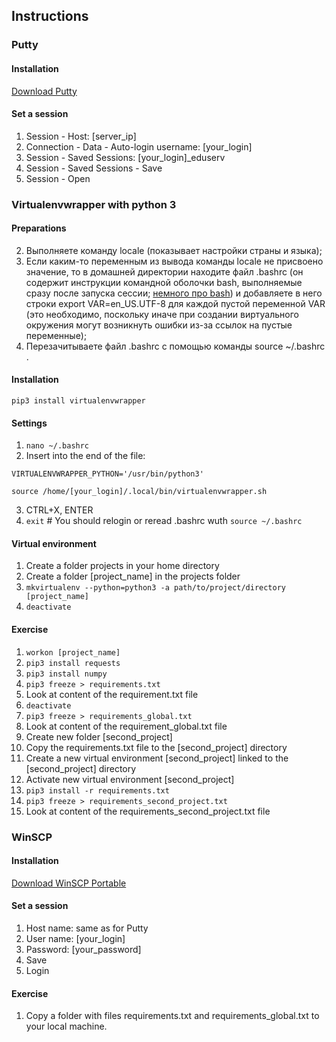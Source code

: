 ## Instructions

### Putty

#### Installation

[Download Putty](https://the.earth.li/~sgtatham/putty/latest/x86/putty.exe)

#### Set a session

1. Session - Host: [server_ip]
2. Connection - Data - Auto-login username: [your_login]
3. Session - Saved Sessions: [your_login]_eduserv
4. Session - Saved Sessions - Save
5. Session - Open

### Virtualenvwrapper with python 3
#### Preparations

2. Выполняете команду locale (показывает настройки страны и языка);
3. Если каким-то переменным из вывода команды locale не присвоено значение, то в домашней директории находите файл .bashrc (он содержит инструкции командной оболочки bash, выполняемые сразу после запуска сессии; [немного про bash](https://habrahabr.ru/post/47163/)) и добавляете в него строки export VAR=en_US.UTF-8 для каждой пустой переменной VAR (это необходимо, поскольку иначе при создании виртуального окружения могут возникнуть ошибки из-за ссылок на пустые переменные);
4. Перезачитываете файл .bashrc с помощью команды source ~/.bashrc .

#### Installation

`pip3 install virtualenvwrapper`

#### Settings

1. `nano ~/.bashrc`
2. Insert into the end of the file: 

  `VIRTUALENVWRAPPER_PYTHON='/usr/bin/python3'` 
  
  `source /home/[your_login]/.local/bin/virtualenvwrapper.sh`
  
3. CTRL+X, ENTER
4. `exit`  # You should relogin or reread .bashrc wuth `source ~/.bashrc`

#### Virtual environment

1. Create a folder projects in your home directory
2. Create a folder [project_name] in the projects folder
3. `mkvirtualenv --python=python3 -a path/to/project/directory [project_name]`
4. `deactivate`

#### Exercise

1. `workon [project_name]`
2. `pip3 install requests`
3. `pip3 install numpy`
4. `pip3 freeze > requirements.txt`
5. Look at content of the requirement.txt file
6. `deactivate`
7. `pip3 freeze > requirements_global.txt`
8. Look at content of the requirement_global.txt file
9. Create new folder [second_project]
10. Copy the requirements.txt file to the [second_project] directory 
11. Create a new virtual environment [second_project] linked to the [second_project] directory 
12. Activate new virtual environment [second_project]
13. `pip3 install -r requirements.txt`
14. `pip3 freeze > requirements_second_project.txt`
15. Look at content of the requirements_second_project.txt file


### WinSCP
#### Installation

[Download WinSCP Portable](https://winscp.net/download/WinSCP-5.9.2-Portable.zip)

#### Set a session

1. Host name: same as for Putty
2. User name: [your_login]
3. Password: [your_password]
4. Save
5. Login

#### Exercise

1. Copy a folder with files requirements.txt and requirements_global.txt to your local machine.
